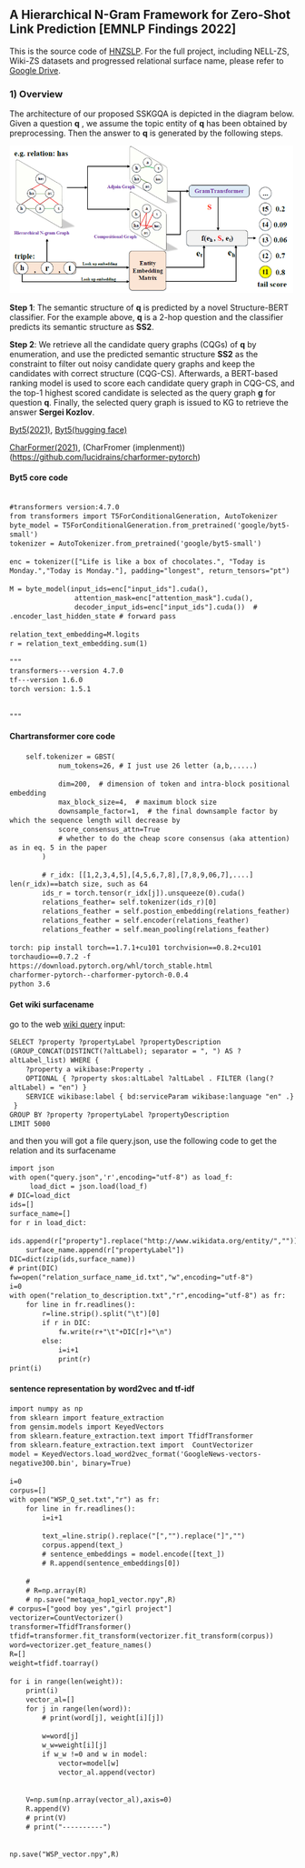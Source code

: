 ## A  Hierarchical N-Gram Framework for Zero-Shot Link Prediction [EMNLP Findings 2022]
This is the source code of [HNZSLP](https://arxiv.org/abs/2204.10293). For the full project, including NELL-ZS, Wiki-ZS datasets and progressed relational surface name, please refer to [Google Drive](https://drive.google.com/file/d/1Mro57n-F9P552qW5jPVDQZkdbzOTp26L/view?usp=sharing).


### 1) Overview

The architecture of our proposed SSKGQA is depicted in the diagram below. Given a question **q** , we assume the topic entity of **q** has been obtained by preprocessing. Then the answer to **q** is generated by the following steps. 

<img src="https://github.com/ToneLi/HNZSLP/blob/main/framework.jpg" width="500"/>

**Step 1**: The semantic structure of __q__ is predicted by a novel Structure-BERT classifier. For the example above, __q__ is a 2-hop question and the classifier predicts its semantic structure as __SS2__. 

**Step 2**: We retrieve all the candidate query graphs (CQGs) of __q__ by enumeration, and use the predicted semantic structure __SS2__ as the constraint to filter out noisy candidate query graphs and keep the candidates with correct structure (CQG-CS). Afterwards, a BERT-based ranking model is used to score each candidate query graph in CQG-CS, and the top-1 highest scored candidate is selected as the query graph __g__ for question __q__. Finally, the selected query graph is issued to KG to retrieve the answer __Sergei Kozlov__.






[Byt5(2021)](https://github.com/google-research/byt5),
[Byt5(hugging face)](https://huggingface.co/docs/transformers/model_doc/byt5)

[CharFormer(2021)](https://github.com/google-research/google-research/tree/master/charformer),
(CharFromer (implenment)) (https://github.com/lucidrains/charformer-pytorch)

#### Byt5 core code
```

#transformers version:4.7.0
from transformers import T5ForConditionalGeneration, AutoTokenizer
byte_model = T5ForConditionalGeneration.from_pretrained('google/byt5-small')
tokenizer = AutoTokenizer.from_pretrained('google/byt5-small')

enc = tokenizer(["Life is like a box of chocolates.", "Today is Monday.","Today is Monday."], padding="longest", return_tensors="pt")

M = byte_model(input_ids=enc["input_ids"].cuda(),
                attention_mask=enc["attention_mask"].cuda(),
                decoder_input_ids=enc["input_ids"].cuda())  # .encoder_last_hidden_state # forward pass

relation_text_embedding=M.logits
r = relation_text_embedding.sum(1)

"""
transformers---version 4.7.0
tf---version 1.6.0
torch version: 1.5.1


"""

```
#### Chartransformer  core code

```
    self.tokenizer = GBST(
            num_tokens=26, # I just use 26 letter (a,b,.....)
           
            dim=200,  # dimension of token and intra-block positional embedding
            max_block_size=4,  # maximum block size
            downsample_factor=1,  # the final downsample factor by which the sequence length will decrease by
            score_consensus_attn=True
            # whether to do the cheap score consensus (aka attention) as in eq. 5 in the paper
        )
        
        # r_idx: [[1,2,3,4,5],[4,5,6,7,8],[7,8,9,06,7],....]  len(r_idx)==batch size, such as 64
        ids_r = torch.tensor(r_idx[j]).unsqueeze(0).cuda()
        relations_feather= self.tokenizer(ids_r)[0]
        relations_feather = self.postion_embedding(relations_feather)
        relations_feather = self.encoder(relations_feather)
        relations_feather = self.mean_pooling(relations_feather)
        
torch: pip install torch==1.7.1+cu101 torchvision==0.8.2+cu101 torchaudio==0.7.2 -f https://download.pytorch.org/whl/torch_stable.html
charformer-pytorch--charformer-pytorch-0.0.4
python 3.6
```

#### Get wiki surfacename

go to the web [wiki query](https://query.wikidata.org/)
input:
```
SELECT ?property ?propertyLabel ?propertyDescription (GROUP_CONCAT(DISTINCT(?altLabel); separator = ", ") AS ?altLabel_list) WHERE {
    ?property a wikibase:Property .
    OPTIONAL { ?property skos:altLabel ?altLabel . FILTER (lang(?altLabel) = "en") }
    SERVICE wikibase:label { bd:serviceParam wikibase:language "en" .}
 }
GROUP BY ?property ?propertyLabel ?propertyDescription
LIMIT 5000
```

and then you will got a file query.json, use the following code to get the relation and its surfacename 

```
import json
with open("query.json",'r',encoding="utf-8") as load_f:
     load_dict = json.load(load_f)
# DIC=load_dict
ids=[]
surface_name=[]
for r in load_dict:
    ids.append(r["property"].replace("http://www.wikidata.org/entity/",""))
    surface_name.append(r["propertyLabel"])
DIC=dict(zip(ids,surface_name))
# print(DIC)
fw=open("relation_surface_name_id.txt","w",encoding="utf-8")
i=0
with open("relation_to_description.txt","r",encoding="utf-8") as fr:
    for line in fr.readlines():
        r=line.strip().split("\t")[0]
        if r in DIC:
            fw.write(r+"\t"+DIC[r]+"\n")
        else:
            i=i+1
            print(r)
print(i)

```

#### sentence representation by word2vec and tf-idf


```
import numpy as np
from sklearn import feature_extraction
from gensim.models import KeyedVectors
from sklearn.feature_extraction.text import TfidfTransformer
from sklearn.feature_extraction.text import  CountVectorizer
model = KeyedVectors.load_word2vec_format('GoogleNews-vectors-negative300.bin', binary=True)

i=0
corpus=[]
with open("WSP_Q_set.txt","r") as fr:
    for line in fr.readlines():
        i=i+1

        text_=line.strip().replace("[","").replace("]","")
        corpus.append(text_)
        # sentence_embeddings = model.encode([text_])
        # R.append(sentence_embeddings[0])

    #
    # R=np.array(R)
    # np.save("metaqa_hop1_vector.npy",R)
# corpus=["good boy yes","girl project"]
vectorizer=CountVectorizer()
transformer=TfidfTransformer()
tfidf=transformer.fit_transform(vectorizer.fit_transform(corpus))
word=vectorizer.get_feature_names()
R=[]
weight=tfidf.toarray()

for i in range(len(weight)):
    print(i)
    vector_al=[]
    for j in range(len(word)):
        # print(word[j], weight[i][j])

        w=word[j]
        w_w=weight[i][j]
        if w_w !=0 and w in model:
            vector=model[w]
            vector_al.append(vector)


    V=np.sum(np.array(vector_al),axis=0)
    R.append(V)
    # print(V)
    # print("----------")


np.save("WSP_vector.npy",R)


```


